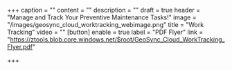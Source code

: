 +++
caption = ""
content = ""
description = ""
draft = true
header = "Manage and Track Your Preventive Maintenance Tasks!"
image = "/images/geosync_cloud_worktracking_webimage.png"
title = "Work Tracking"
video = ""
[button]
enable = true
label = "PDF Flyer"
link = "https://ztools.blob.core.windows.net/$root/GeoSync_Cloud_WorkTracking_Flyer.pdf"

+++
